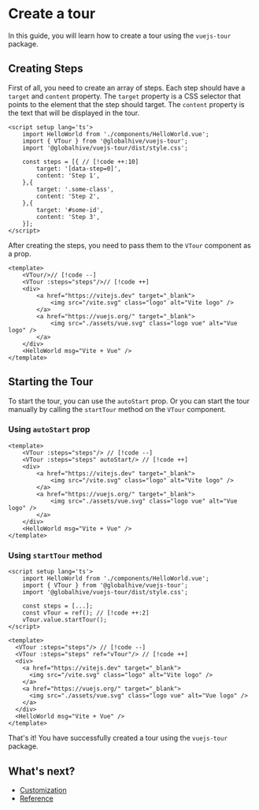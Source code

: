 # Create a tour
In this guide, you will learn how to create a tour using the `vuejs-tour` package.

## Creating Steps
First of all, you need to create an array of steps. Each step should have a `target` and `content` property. The `target` property is a CSS selector that points to the element that the step should target. The `content` property is the text that will be displayed in the tour.
```vue
<script setup lang='ts'>
    import HelloWorld from './components/HelloWorld.vue';
    import { VTour } from '@globalhive/vuejs-tour';
    import '@globalhive/vuejs-tour/dist/style.css';
    
    const steps = [{ // [!code ++:10]
        target: '[data-step=0]',
        content: 'Step 1',
    },{
        target: '.some-class',
        content: 'Step 2',
    },{
        target: '#some-id',
        content: 'Step 3',
    }];
</script>
```

After creating the steps, you need to pass them to the `VTour` component as a prop.
```vue{2}
<template>
    <VTour/>// [!code --]
    <VTour :steps="steps"/>// [!code ++]
    <div>
        <a href="https://vitejs.dev" target="_blank">
            <img src="/vite.svg" class="logo" alt="Vite logo" />
        </a>
        <a href="https://vuejs.org/" target="_blank">
            <img src="./assets/vue.svg" class="logo vue" alt="Vue logo" />
        </a>
    </div>
    <HelloWorld msg="Vite + Vue" />
</template>
```

## Starting the Tour
To start the tour, you can use the `autoStart` prop. Or you can start the tour manually by calling the `startTour` method on the `VTour` component.

### Using `autoStart` prop
```vue
<template>
    <VTour :steps="steps"/> // [!code --]
    <VTour :steps="steps" autoStart/> // [!code ++]
    <div>
        <a href="https://vitejs.dev" target="_blank">
            <img src="/vite.svg" class="logo" alt="Vite logo" />
        </a>
        <a href="https://vuejs.org/" target="_blank">
            <img src="./assets/vue.svg" class="logo vue" alt="Vue logo" />
        </a>
    </div>
    <HelloWorld msg="Vite + Vue" />
</template>
```

### Using `startTour` method
```vue
<script setup lang='ts'>
    import HelloWorld from './components/HelloWorld.vue';
    import { VTour } from '@globalhive/vuejs-tour';
    import '@globalhive/vuejs-tour/dist/style.css';
    
    const steps = [...];
    const vTour = ref(); // [!code ++:2]
    vTour.value.startTour();
</script>

<template>
  <VTour :steps="steps"/> // [!code --]
  <VTour :steps="steps" ref="vTour"/> // [!code ++]
  <div>
    <a href="https://vitejs.dev" target="_blank">
      <img src="/vite.svg" class="logo" alt="Vite logo" />
    </a>
    <a href="https://vuejs.org/" target="_blank">
      <img src="./assets/vue.svg" class="logo vue" alt="Vue logo" />
    </a>
  </div>
  <HelloWorld msg="Vite + Vue" />
</template>
```

That's it! You have successfully created a tour using the `vuejs-tour` package.

## What's next?
- [Customization](./start-options)
- [Reference](../reference/)

